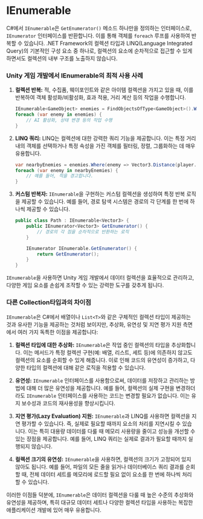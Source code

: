 # IEnumerable

C#에서 `IEnumerable`은 `GetEnumerator()` 메소드 하나만을 정의하는 인터페이스로, `IEnumerator` 인터페이스를 반환합니다. 이를 통해 객체를 `foreach` 루프를 사용하여 반복할 수 있습니다. .NET Framework의 컬렉션 타입과 LINQ(Language Integrated Query)의 기본적인 구성 요소 중 하나로, 컬렉션의 요소에 순차적으로 접근할 수 있게 하면서도 컬렉션의 내부 구조를 노출하지 않습니다.

### Unity 게임 개발에서 IEnumerable의 최적 사용 사례

1. **컬렉션 반복:** 적, 수집품, 웨이포인트와 같은 아이템 컬렉션을 가지고 있을 때, 이를 반복하여 객체 활성화/비활성화, 효과 적용, 거리 계산 등의 작업을 수행합니다.

   ```csharp
   IEnumerable<GameObject> enemies = FindObjectsOfType<GameObject>().Where(go => go.CompareTag("Enemy"));
   foreach (var enemy in enemies) {
       // AI 활성화, 상태 변경 등의 작업 수행
   }
   ```

2. **LINQ 쿼리:** LINQ는 컬렉션에 대한 강력한 쿼리 기능을 제공합니다. 이는 특정 거리 내의 객체를 선택하거나 특정 속성을 가진 객체를 필터링, 정렬, 그룹화하는 데 매우 유용합니다.

   ```csharp
   var nearbyEnemies = enemies.Where(enemy => Vector3.Distance(player.transform.position, enemy.transform.position) < 10);
   foreach (var enemy in nearbyEnemies) {
       // 예를 들어, 적을 경고합니다.
   }
   ```

3. **커스텀 반복자:** `IEnumerable`을 구현하는 커스텀 컬렉션을 생성하여 특정 반복 로직을 제공할 수 있습니다. 예를 들어, 경로 탐색 시스템은 경로의 각 단계를 한 번에 하나씩 제공할 수 있습니다.

   ```csharp
   public class Path : IEnumerable<Vector3> {
       public IEnumerator<Vector3> GetEnumerator() {
           // 경로의 각 점을 순차적으로 반환하는 로직
       }

       IEnumerator IEnumerable.GetEnumerator() {
           return GetEnumerator();
       }
   }
   ```

`IEnumerable`을 사용하면 Unity 게임 개발에서 데이터 컬렉션을 효율적으로 관리하고, 다양한 게임 요소를 손쉽게 조작할 수 있는 강력한 도구를 갖추게 됩니다.

### 다른 Collection타입과의 차이점

`IEnumerable`은 C#에서 배열이나 `List<T>`와 같은 구체적인 컬렉션 타입이 제공하는 것과 유사한 기능을 제공하는 것처럼 보이지만, 추상화, 유연성 및 지연 평가 지원 측면에서 여러 가지 독특한 이점을 제공합니다:

1. **컬렉션 타입에 대한 추상화:** `IEnumerable`은 작업 중인 컬렉션의 타입을 추상화합니다. 이는 메서드가 특정 컬렉션 구현(예: 배열, 리스트, 세트 등)에 의존하지 않고도 컬렉션의 요소를 순회할 수 있게 해줍니다. 이로 인해 코드의 유연성이 증가하고, 다양한 타입의 컬렉션에 대해 같은 로직을 적용할 수 있습니다.

2. **유연성:** `IEnumerable` 인터페이스를 사용함으로써, 데이터를 저장하고 관리하는 방법에 대해 더 많은 유연성을 제공합니다. 예를 들어, 컬렉션의 실제 구현을 변경하더라도 `IEnumerable` 인터페이스를 사용하는 코드는 변경할 필요가 없습니다. 이는 유지 보수성과 코드의 재사용성을 향상시킵니다.

3. **지연 평가(Lazy Evaluation) 지원:** `IEnumerable`과 LINQ를 사용하면 컬렉션을 지연 평가할 수 있습니다. 즉, 실제로 필요할 때까지 요소의 처리를 지연시킬 수 있습니다. 이는 특히 대용량 데이터를 다룰 때 메모리 사용량을 줄이고 성능을 개선할 수 있는 장점을 제공합니다. 예를 들어, LINQ 쿼리는 실제로 결과가 필요할 때까지 실행되지 않습니다.

4. **컬렉션 크기의 유연성:** `IEnumerable`을 사용하면, 컬렉션의 크기가 고정되어 있지 않아도 됩니다. 예를 들어, 파일의 모든 줄을 읽거나 데이터베이스 쿼리 결과를 순회할 때, 전체 데이터 세트를 메모리에 로드할 필요 없이 요소를 한 번에 하나씩 처리할 수 있습니다.

이러한 이점들 덕분에, `IEnumerable`은 데이터 컬렉션을 다룰 때 높은 수준의 추상화와 유연성을 제공하며, 특히 대규모 데이터 세트나 다양한 컬렉션 타입을 사용하는 복잡한 애플리케이션 개발에 있어 매우 유용합니다.